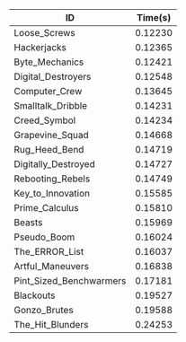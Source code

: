 |ID|Time(s)|
|-|-|
|Loose_Screws|0.12230|
|Hackerjacks|0.12365|
|Byte_Mechanics|0.12421|
|Digital_Destroyers|0.12548|
|Computer_Crew|0.13645|
|Smalltalk_Dribble|0.14231|
|Creed_Symbol|0.14234|
|Grapevine_Squad|0.14668|
|Rug_Heed_Bend|0.14719|
|Digitally_Destroyed|0.14727|
|Rebooting_Rebels|0.14749|
|Key_to_Innovation|0.15585|
|Prime_Calculus|0.15810|
|Beasts|0.15969|
|Pseudo_Boom|0.16024|
|The_ERROR_List|0.16037|
|Artful_Maneuvers|0.16838|
|Pint_Sized_Benchwarmers|0.17181|
|Blackouts|0.19527|
|Gonzo_Brutes|0.19588|
|The_Hit_Blunders|0.24253|
